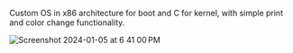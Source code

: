Custom OS in x86 architecture for boot and C for kernel, with simple print and color change functionality.

![Screenshot 2024-01-05 at 6 41 00 PM](https://github.com/aditya0909k/Custom-OS/assets/85547196/bd9de2f5-3c4d-4ffe-a5bd-81b278a2ab46)
